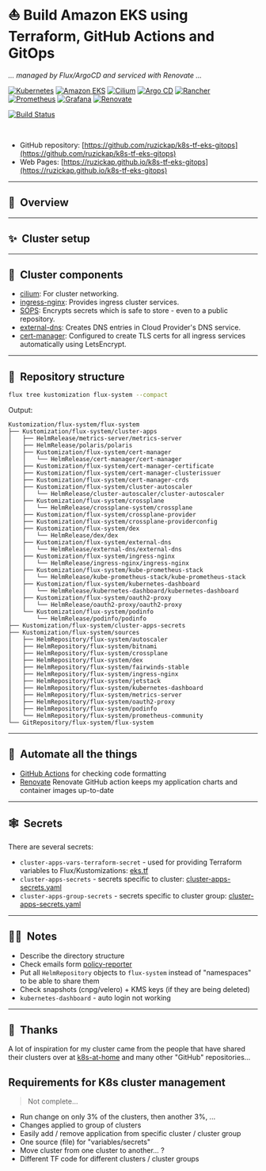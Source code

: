 # :sailboat: Build Amazon EKS using Terraform, GitHub Actions and GitOps

_... managed by Flux/ArgoCD and serviced with Renovate ..._

[![Kubernetes](https://img.shields.io/badge/Kubernetes-grey?style=for-the-badge&logo=kubernetes)](https://kubernetes.io/)
[![Amazon EKS](https://img.shields.io/badge/Amazon%20EKS-grey?style=for-the-badge&logo=amazoneks)](https://aws.amazon.com/eks/)
[![Cilium](https://img.shields.io/badge/Cilium-grey?style=for-the-badge&logo=cilium)](https://github.com/argoproj/argo-cd)
[![Argo CD](https://img.shields.io/badge/Argo%20CD-grey?style=for-the-badge&logo=argo)](https://github.com/argoproj/argo-cd)
[![Rancher](https://img.shields.io/badge/Rancher-grey?style=for-the-badge&logo=rancher)](https://rancher.com/)
[![Prometheus](https://img.shields.io/badge/Prometheus-grey?style=for-the-badge&logo=prometheus)](https://prometheus.io/)
[![Grafana](https://img.shields.io/badge/Grafana-grey?style=for-the-badge&logo=grafana)](https://github.com/grafana/grafana)
[![Renovate](https://img.shields.io/badge/Renovate-grey?style=for-the-badge&logo=renovatebot)](https://github.com/renovatebot/renovate)

[![Build Status](https://github.com/ruzickap/k8s-tf-eks-gitops/actions/workflows/mdbook-build-check-deploy.yml/badge.svg)](https://github.com/ruzickap/k8s-tf-eks-gitops/actions/workflows/mdbook-build-check-deploy.yml)

<br/>

* GitHub repository: [https://github.com/ruzickap/k8s-tf-eks-gitops](https://github.com/ruzickap/k8s-tf-eks-gitops)
* Web Pages: [https://ruzickap.github.io/k8s-tf-eks-gitops](https://ruzickap.github.io/k8s-tf-eks-gitops)

---

## :book:&nbsp; Overview

---

## :sparkles:&nbsp; Cluster setup

---

## :art:&nbsp; Cluster components

* [cilium](https://docs.cilium.io/en/stable/): For cluster networking.
* [ingress-nginx](https://kubernetes.github.io/ingress-nginx/): Provides ingress
  cluster services.
* [SOPS](https://toolkit.fluxcd.io/guides/mozilla-sops/): Encrypts secrets which
  is safe to store - even to a public repository.
* [external-dns](https://github.com/kubernetes-sigs/external-dns): Creates DNS
  entries in Cloud Provider's DNS service.
* [cert-manager](https://cert-manager.io/docs/): Configured to create TLS certs
  for all ingress services automatically using LetsEncrypt.

---

## :open_file_folder:&nbsp; Repository structure

```bash
flux tree kustomization flux-system --compact
```

Output:

```text
Kustomization/flux-system/flux-system
├── Kustomization/flux-system/cluster-apps
│   ├── HelmRelease/metrics-server/metrics-server
│   ├── HelmRelease/polaris/polaris
│   ├── Kustomization/flux-system/cert-manager
│   │   └── HelmRelease/cert-manager/cert-manager
│   ├── Kustomization/flux-system/cert-manager-certificate
│   ├── Kustomization/flux-system/cert-manager-clusterissuer
│   ├── Kustomization/flux-system/cert-manager-crds
│   ├── Kustomization/flux-system/cluster-autoscaler
│   │   └── HelmRelease/cluster-autoscaler/cluster-autoscaler
│   ├── Kustomization/flux-system/crossplane
│   │   └── HelmRelease/crossplane-system/crossplane
│   ├── Kustomization/flux-system/crossplane-provider
│   ├── Kustomization/flux-system/crossplane-providerconfig
│   ├── Kustomization/flux-system/dex
│   │   └── HelmRelease/dex/dex
│   ├── Kustomization/flux-system/external-dns
│   │   └── HelmRelease/external-dns/external-dns
│   ├── Kustomization/flux-system/ingress-nginx
│   │   └── HelmRelease/ingress-nginx/ingress-nginx
│   ├── Kustomization/flux-system/kube-prometheus-stack
│   │   └── HelmRelease/kube-prometheus-stack/kube-prometheus-stack
│   ├── Kustomization/flux-system/kubernetes-dashboard
│   │   └── HelmRelease/kubernetes-dashboard/kubernetes-dashboard
│   ├── Kustomization/flux-system/oauth2-proxy
│   │   └── HelmRelease/oauth2-proxy/oauth2-proxy
│   └── Kustomization/flux-system/podinfo
│       └── HelmRelease/podinfo/podinfo
├── Kustomization/flux-system/cluster-apps-secrets
├── Kustomization/flux-system/sources
│   ├── HelmRepository/flux-system/autoscaler
│   ├── HelmRepository/flux-system/bitnami
│   ├── HelmRepository/flux-system/crossplane
│   ├── HelmRepository/flux-system/dex
│   ├── HelmRepository/flux-system/fairwinds-stable
│   ├── HelmRepository/flux-system/ingress-nginx
│   ├── HelmRepository/flux-system/jetstack
│   ├── HelmRepository/flux-system/kubernetes-dashboard
│   ├── HelmRepository/flux-system/metrics-server
│   ├── HelmRepository/flux-system/oauth2-proxy
│   ├── HelmRepository/flux-system/podinfo
│   └── HelmRepository/flux-system/prometheus-community
└── GitRepository/flux-system/flux-system
```

---

## :robot:&nbsp; Automate all the things

* [GitHub Actions](https://github.com/features/actions) for checking code
  formatting
* [Renovate](https://github.com/renovatebot/renovate) Renovate GitHub action
  keeps my application charts and container images up-to-date

---

## :spider_web:&nbsp; Secrets

There are several secrets:

* `cluster-apps-vars-terraform-secret` - used for providing Terraform variables
  to Flux/Kustomizations: [eks.tf](https://github.com/ruzickap/k8s-tf-eks-gitops/blob/1f00e1dbcb82422e0ec291b85a4d48786e93b7f4/terraform/aws-mgmt/eks.tf#L399-L412)
* `cluster-apps-secrets` - secrets specific to cluster: [cluster-apps-secrets.yaml](https://github.com/ruzickap/k8s-tf-eks-gitops/blob/main/clusters/aws-dev-mgmt/mgmt01.k8s.use1.dev.proj.aws.mylabs.dev/flux/cluster-apps-secrets/cluster-apps-secrets.yaml)
* `cluster-apps-group-secrets` - secrets specific to cluster group: [cluster-apps-secrets.yaml](https://github.com/ruzickap/k8s-tf-eks-gitops/blob/main/clusters/aws-dev-mgmt/flux/cluster-apps-secrets/cluster-apps-secrets.yaml)

---

## :man_shrugging:&nbsp; Notes

* Describe the directory structure
* Check emails form [policy-reporter](https://github.com/kyverno/policy-reporter/blob/03bbebed79a69e9f3dc123b01e9e332145713e1e/charts/policy-reporter/values.yaml#L157-L199)
* Put all `HelmRepository` objects to `flux-system` instead of "namespaces"
  to be able to share them
* Check snapshots (cnpg/velero) + KMS keys (if they are being deleted)
* `kubernetes-dashboard` - auto login not working

---

## :handshake:&nbsp; Thanks

A lot of inspiration for my cluster came from the people that have shared their
clusters over at [k8s-at-home](https://github.com/k8s-at-home)
and many other "GitHub" repositories...

## Requirements for K8s cluster management

> Not complete...

* Run change on only 3% of the clusters, then another 3%, ...
* Changes applied to group of clusters
* Easily add / remove application from specific cluster / cluster group
* One source (file) for "variables/secrets"
* Move cluster from one cluster to another... ?
* Different TF code for different clusters / cluster groups
